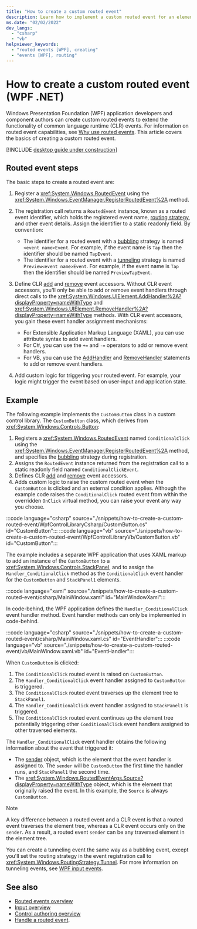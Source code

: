 ```yaml
---
title: "How to create a custom routed event"
description: Learn how to implement a custom routed event for an element in Windows Presentation Foundation (WPF).
ms.date: "02/02/2022"
dev_langs:
  - "csharp"
  - "vb"
helpviewer_keywords:
  - "routed events [WPF], creating"
  - "events [WPF], routing"
---
```

<!-- The acrolinx score was 93 on 02/02/2021-->

# How to create a custom routed event (WPF .NET)

Windows Presentation Foundation (WPF) application developers and component authors can create custom routed events to extend the functionality of common language runtime (CLR) events. For information on routed event capabilities, see [Why use routed events](/dotnet/desktop/wpf/advanced/routed-events-overview?view=netframeworkdesktop-4.8&preserve-view=true#why-use-routed-events). This article covers the basics of creating a custom routed event.

[!INCLUDE [desktop guide under construction](../../includes/desktop-guide-preview-note.md)]

## Routed event steps

The basic steps to create a routed event are:

1. Register a <xref:System.Windows.RoutedEvent> using the <xref:System.Windows.EventManager.RegisterRoutedEvent%2A> method.

1. The registration call returns a `RoutedEvent` instance, known as a routed event identifier, which holds the registered event name, [routing strategy](/dotnet/desktop/wpf/advanced/routed-events-overview?view=netframeworkdesktop-4.8&preserve-view=true#routing-strategies), and other event details. Assign the identifier to a static readonly field. By convention:
    - The identifier for a routed event with a [bubbling](<xref:System.Windows.RoutingStrategy.Bubble>) strategy is named `<event name>Event`. For example, if the event name is `Tap` then the identifier should be named `TapEvent`.
    - The identifier for a routed event with a [tunneling](<xref:System.Windows.RoutingStrategy.Tunnel>) strategy is named `Preview<event name>Event`. For example, if the event name is `Tap` then the identifier should be named `PreviewTapEvent`.

1. Define CLR [add](<xref:System.Windows.UIElement.AddHandler%2A>) and [remove](<xref:System.Windows.UIElement.RemoveHandler%2A>) event accessors. Without CLR event accessors, you'll only be able to add or remove event handlers through direct calls to the <xref:System.Windows.UIElement.AddHandler%2A?displayProperty=nameWithType> and <xref:System.Windows.UIElement.RemoveHandler%2A?displayProperty=nameWithType> methods. With CLR event accessors, you gain these event handler assignment mechanisms:

    - For Extensible Application Markup Language (XAML), you can use attribute syntax to add event handlers.
    - For C#, you can use the `+=` and `-=` operators to add or remove event handlers.
    - For VB, you can use the [AddHandler](/dotnet/visual-basic/language-reference/statements/addhandler-statement) and [RemoveHandler](/dotnet/visual-basic/language-reference/statements/removehandler-statement) statements to add or remove event handlers.

1. Add custom logic for triggering your routed event. For example, your logic might trigger the event based on user-input and application state.

## Example

The following example implements the `CustomButton` class in a custom control library. The `CustomButton` class, which derives from <xref:System.Windows.Controls.Button>:

1. Registers a <xref:System.Windows.RoutedEvent> named `ConditionalClick` using the <xref:System.Windows.EventManager.RegisterRoutedEvent%2A> method, and specifies the [bubbling](<xref:System.Windows.RoutingStrategy.Bubble>) strategy during registration.
1. Assigns the `RoutedEvent` instance returned from the registration call to a static readonly field named `ConditionalClickEvent`.
1. Defines CLR [add](<xref:System.Windows.UIElement.AddHandler%2A>) and [remove](<xref:System.Windows.UIElement.RemoveHandler%2A>) event accessors.
1. Adds custom logic to raise the custom routed event when the `CustomButton` is clicked and an external condition applies. Although the example code raises the `ConditionalClick` routed event from within the overridden `OnClick` virtual method, you can raise your event any way you choose.

:::code language="csharp" source="./snippets/how-to-create-a-custom-routed-event/WpfControlLibraryCsharp/CustomButton.cs" id="CustomButton":::
:::code language="vb" source="./snippets/how-to-create-a-custom-routed-event/WpfControlLibraryVb/CustomButton.vb" id="CustomButton":::

The example includes a separate WPF application that uses XAML markup to add an instance of the `CustomButton` to a <xref:System.Windows.Controls.StackPanel>, and to assign the `Handler_ConditionalClick` method as the `ConditionalClick` event handler for the `CustomButton` and `StackPanel1` elements.

:::code language="xaml" source="./snippets/how-to-create-a-custom-routed-event/csharp/MainWindow.xaml" id="MainWindowXaml":::

In code-behind, the WPF application defines the `Handler_ConditionalClick` event handler method. Event handler methods can only be implemented in code-behind.

:::code language="csharp" source="./snippets/how-to-create-a-custom-routed-event/csharp/MainWindow.xaml.cs" id="EventHandler":::
:::code language="vb" source="./snippets/how-to-create-a-custom-routed-event/vb/MainWindow.xaml.vb" id="EventHandler":::

When `CustomButton` is clicked:

1. The `ConditionalClick` routed event is raised on `CustomButton`.
1. The `Handler_ConditionalClick` event handler assigned to `CustomButton` is triggered.
1. The `ConditionalClick` routed event traverses up the element tree to `StackPanel1`.
1. The `Handler_ConditionalClick` event handler assigned to `StackPanel1` is triggered.
1. The `ConditionalClick` routed event continues up the element tree potentially triggering other `ConditionalClick` event handlers assigned to other traversed elements.

The `Handler_ConditionalClick` event handler obtains the following information about the event that triggered it:

- The [sender](xref:System.Windows.RoutedEventHandler) object, which is the element that the event handler is assigned to. The `sender` will be `CustomButton` the first time the handler runs, and `StackPanel1` the second time.
- The <xref:System.Windows.RoutedEventArgs.Source?displayProperty=nameWithType> object, which is the element that originally raised the event. In this example, the `Source` is always `CustomButton`.

> [!NOTE]
> A key difference between a routed event and a CLR event is that a routed event traverses the element tree, whereas a CLR event occurs only on the `sender`. As a result, a routed event `sender` can be any traversed element in the element tree.

You can create a tunneling event the same way as a bubbling event, except you'll set the routing strategy in the event registration call to <xref:System.Windows.RoutingStrategy.Tunnel>. For more information on tunneling events, see [WPF input events](/dotnet/desktop/wpf/advanced/routed-events-overview?view=netframeworkdesktop-4.8&preserve-view=true#wpf-input-events).

## See also

- [Routed events overview](/dotnet/desktop/wpf/advanced/routed-events-overview?view=netframeworkdesktop-4.8&preserve-view=true)
- [Input overview](/dotnet/desktop/wpf/advanced/input-overview?view=netframeworkdesktop-4.8&preserve-view=true)
- [Control authoring overview](/dotnet/desktop/wpf/controls/control-authoring-overview?view=netframeworkdesktop-4.8&preserve-view=true)
- [Handle a routed event](/dotnet/desktop/wpf/advanced/how-to-handle-a-routed-event?view=netframeworkdesktop-4.8&preserve-view=true).

